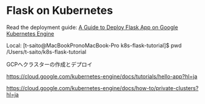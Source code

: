 # Flask on Kubernetes

Read the deployment guide: [A Guide to Deploy Flask App on Google Kubernetes Engine](https://medium.com/@pyk/a-guide-to-deploy-flask-app-on-google-kubernetes-engine-bfbbee5c6fb)

Local:
[t-saito@MacBookPronoMacBook-Pro k8s-flask-tutorial]$ pwd
/Users/t-saito/k8s-flask-tutorial

GCPへクラスターの作成とデプロイ

https://cloud.google.com/kubernetes-engine/docs/tutorials/hello-app?hl=ja

https://cloud.google.com/kubernetes-engine/docs/how-to/private-clusters?hl=ja

